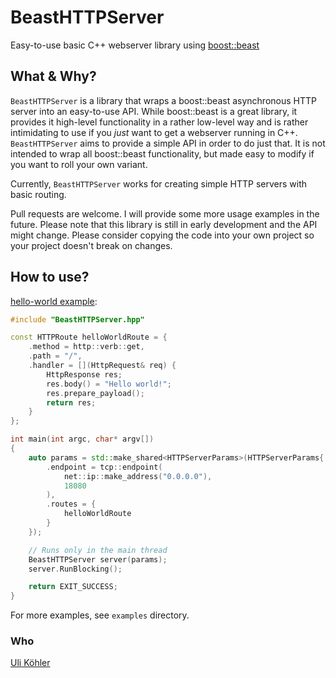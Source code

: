 # BeastHTTPServer
Easy-to-use basic C++ webserver library using [boost::beast](https://github.com/boostorg/beast)

## What & Why?

`BeastHTTPServer` is a library that wraps a boost::beast asynchronous HTTP server into an easy-to-use API. While boost::beast is a great library, it provides it high-level functionality in a rather low-level way and is rather intimidating to use if you *just* want to get a webserver running in C++. `BeastHTTPServer` aims to provide a simple API in order to do just that. It is not intended to wrap all boost::beast functionality, but made easy to modify if you want to roll your own variant.

Currently, `BeastHTTPServer` works for creating simple HTTP servers with basic routing.

Pull requests are welcome. I will provide some more usage examples in the future. Please note that this library is still in early development and the API might change. Please consider copying the code into your own project so your project doesn't break on changes.

## How to use?

[hello-world example](examples/hello-world/):
```cpp
#include "BeastHTTPServer.hpp"

const HTTPRoute helloWorldRoute = {
    .method = http::verb::get,
    .path = "/",
    .handler = [](HttpRequest& req) {
        HttpResponse res;
        res.body() = "Hello world!";
        res.prepare_payload();
        return res;
    }
};

int main(int argc, char* argv[])
{
    auto params = std::make_shared<HTTPServerParams>(HTTPServerParams{
        .endpoint = tcp::endpoint(
            net::ip::make_address("0.0.0.0"),
            18080
        ),
        .routes = {
            helloWorldRoute
        }
    });

    // Runs only in the main thread
    BeastHTTPServer server(params);
    server.RunBlocking();

    return EXIT_SUCCESS;
}
```

For more examples, see `examples` directory.

### Who

[Uli Köhler](https://techoverflow.net)